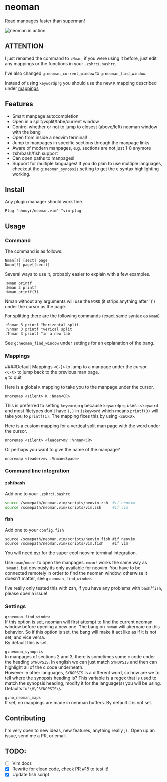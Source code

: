 # neoman

Read manpages faster than superman!

![neoman in action](https://media.giphy.com/media/xT0BKrEeXPeKVMgb84/giphy.gif)

## ATTENTION
I just renamed the command to `:Nman`, if you were using it before, just edit any mappings or the functions in your `.zshrc`/`.bashrc`.

I've also changed `g:neoman_current_window` to `g:neoman_find_window`.

Instead of using `keywordprg` you should use the new `K` mapping described under [mappings](#mappings)

## Features
- Smart manpage autocompletion
- Open in a split/vsplit/tabe/current window
- Control whether or not to jump to closest (above/left) neoman window with the bang
- Open from inside a neovim terminal!
- Jump to manpages in specific sections through the manpage links
- Aware of modern manpages, e.g. sections are not just 1-8 anymore
- zsh/bash/fish support
- Can open paths to manpages!
- Support for multiple languages! If you do plan to use multiple languages, checkout the `g:neoman_synopsis` setting to get the c syntax highlighting working.

## Install
Any plugin manager should work fine.

```vim
Plug 'nhooyr/neoman.vim' "vim-plug
```

## Usage
### Command
The command is as follows:

```vim
Nman[!] [sect] page
Nman[!] page[(sect)]
```

Several ways to use it, probably easier to explain with a few examples.

```vim
:Nman printf
:Nman 3 printf
:Nman printf(3)
```

Nman without any arguments will use the `WORD` (it strips anything after ')') under the cursor as the page.

For splitting there are the following commands (exact same syntax as `Nman`)

```vim
:Snman 3 printf "horizontal split
:Vnman 3 printf "verical split
:Tnman 3 printf "in a new tab
```

See `g:neoman_find_window` under settings for an explanation of the bang.

### Mappings
####Default Mappings
`<C-]>` to jump to a manpage under the cursor.  
`<C-t>` to jump back to the previous man page.  
`q` to quit

Here is a global `K` mapping to take you to the manpage under the cursor.

```vim
nnoremap <silent> K :Nman<CR>
```

This is preferred to setting `keywordprg` because `keywordprg` uses `iskeyword` and most filetypes don't have `(,)` in `iskeyword` which means `printf(3)` will take you to `printf(1)`.   The mapping fixes this by using `<cWORD>`.

Here is a custom mapping for a vertical split man page with the word under the cursor.

```vim
nnoremap <silent> <leader>mv :Vnman<CR>
```

Or perhaps you want to give the name of the manpage?

```vim
nnoremap <leader>mv :Vnman<Space>
```

### Command line integration
#### zsh/bash
Add one to your `.zshrc`/`.bashrc`
```zsh
source /somepath/neoman.vim/scripts/neovim.zsh  #if neovim
source /somepath/neoman.vim/scripts/vim.zsh     #if vim
```

#### fish
Add one to your `config.fish`
```fish
source /somepath/neoman.vim/scripts/neovim.fish #if neovim
source /somepath/neoman.vim/scripts/vim.fish    #if vim
```

You will need [nvr](https://github.com/mhinz/neovim-remote) for the super cool neovim terminal integration.

Use `nman`/`nman!` to open the manpages. `nman!` works the same way as `:Nman!`, but obviously its only available for neovim. You have to be connected remotely in order to find the neoman window, otherwise it doesn't matter, see `g:neoman_find_window`.

I've really only tested this with zsh, if you have any problems with `bash`/`fish`, please open a issue!

### Settings
`g:neoman_find_window`  
If this option is set, neoman will first attempt to find the current neoman window before opening a new one. The bang on `:Nman` will alternate on this behavior. So if this option is set, the bang will make it act like as if it is not set, and vice versa.  
By default this is set.

`g:neoman_synopsis`  
In manpages of sections 2 and 3, there is sometimes some c code under the heading `SYNOPSIS`. In english we can just match `SYNOPSIS` and then can highlight all of the c code underneath.  
However in other languages, `SYNOPSIS` is a different word, so how are we to tell where the synopsis heading is? This variable is a regex that is used to match the synopsis heading, modify it for the language(s) you will be using.  
Defaults to`'\V\^SYNOPSIS\$'`

`g:no_neoman_maps`  
If set, no mappings are made in neoman buffers. By default it is not set.

## Contributing
I'm very open to new ideas, new features, anything really ;) . Open up an issue, send me a PR, or email.

TODO:
-----
- [ ] Vim docs
- [x] Rewrite for clean code, check PR #15 to test it!
- [x] Update fish script
